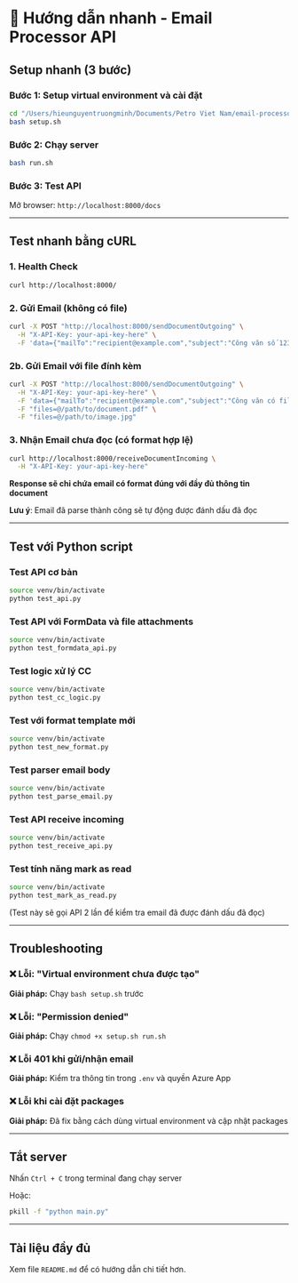 # 🚀 Hướng dẫn nhanh - Email Processor API

## Setup nhanh (3 bước)

### Bước 1: Setup virtual environment và cài đặt
```bash
cd "/Users/hieunguyentruongminh/Documents/Petro Viet Nam/email-processor"
bash setup.sh
```

### Bước 2: Chạy server
```bash
bash run.sh
```

### Bước 3: Test API
Mở browser: `http://localhost:8000/docs`

---

## Test nhanh bằng cURL

### 1. Health Check
```bash
curl http://localhost:8000/
```

### 2. Gửi Email (không có file)
```bash
curl -X POST "http://localhost:8000/sendDocumentOutgoing" \
  -H "X-API-Key: your-api-key-here" \
  -F 'data={"mailTo":"recipient@example.com","subject":"Công văn số 123","information":{"docNumber":"123/CV","docTime":"15/01/2024","docSigner":"Nguyễn Văn A","docPageNumber":"5","docPriority":"Khẩn","docKeyword":"Công văn","docSecurity":"Thường","docId":"CV-123","returnEmail":"reply@example.com"},"cc":"cc@example.com"}'
```

### 2b. Gửi Email với file đính kèm
```bash
curl -X POST "http://localhost:8000/sendDocumentOutgoing" \
  -H "X-API-Key: your-api-key-here" \
  -F 'data={"mailTo":"recipient@example.com","subject":"Công văn có file","information":{"docNumber":"456/CV","docTime":"16/01/2024","docSigner":"Trần Thị B","docPageNumber":"10","docPriority":"Thường","docKeyword":"Thông báo","docSecurity":"Mật","docId":"CV-456","returnEmail":"info@example.com"}}' \
  -F "files=@/path/to/document.pdf" \
  -F "files=@/path/to/image.jpg"
```

### 3. Nhận Email chưa đọc (có format hợp lệ)
```bash
curl http://localhost:8000/receiveDocumentIncoming \
  -H "X-API-Key: your-api-key-here"
```

**Response sẽ chỉ chứa email có format đúng với đầy đủ thông tin document**

**Lưu ý**: Email đã parse thành công sẽ tự động được đánh dấu đã đọc

---

## Test với Python script

### Test API cơ bản
```bash
source venv/bin/activate
python test_api.py
```

### Test API với FormData và file attachments
```bash
source venv/bin/activate
python test_formdata_api.py
```

### Test logic xử lý CC
```bash
source venv/bin/activate
python test_cc_logic.py
```

### Test với format template mới
```bash
source venv/bin/activate
python test_new_format.py
```

### Test parser email body
```bash
source venv/bin/activate
python test_parse_email.py
```

### Test API receive incoming
```bash
source venv/bin/activate
python test_receive_api.py
```

### Test tính năng mark as read
```bash
source venv/bin/activate
python test_mark_as_read.py
```
(Test này sẽ gọi API 2 lần để kiểm tra email đã được đánh dấu đã đọc)

---

## Troubleshooting

### ❌ Lỗi: "Virtual environment chưa được tạo"
**Giải pháp:** Chạy `bash setup.sh` trước

### ❌ Lỗi: "Permission denied"
**Giải pháp:** Chạy `chmod +x setup.sh run.sh`

### ❌ Lỗi 401 khi gửi/nhận email
**Giải pháp:** Kiểm tra thông tin trong `.env` và quyền Azure App

### ❌ Lỗi khi cài đặt packages
**Giải pháp:** Đã fix bằng cách dùng virtual environment và cập nhật packages

---

## Tắt server

Nhấn `Ctrl + C` trong terminal đang chạy server

Hoặc:
```bash
pkill -f "python main.py"
```

---

## Tài liệu đầy đủ

Xem file `README.md` để có hướng dẫn chi tiết hơn.

